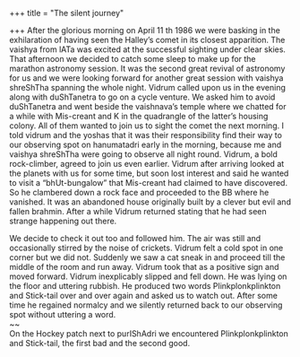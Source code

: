 +++
title = "The silent journey"

+++
After the glorious morning on April 11 th 1986 we were basking in the
exhilaration of having seen the Halley’s comet in its closest
apparition. The vaishya from lATa was excited at the successful sighting
under clear skies. That afternoon we decided to catch some sleep to make
up for the marathon astronomy session. It was the second great revival
of astronomy for us and we were looking forward for another great
session with vaishya shreShTha spanning the whole night. Vidrum called
upon us in the evening along with duShTanetra to go on a cycle venture.
We asked him to avoid duShTanetra and went beside the vaishnava’s temple
where we chatted for a while with Mis-creant and K in the quadrangle of
the latter’s housing colony. All of them wanted to join us to sight the
comet the next morning. I told vidrum and the yoshas that it was their
responsibility find their way to our observing spot on hanumatadri early
in the morning, because me and vaishya shreShTha were going to observe
all night round. Vidrum, a bold rock-climber, agreed to join us even
earlier. Vidrum after arriving looked at the planets with us for some
time, but soon lost interest and said he wanted to visit a
“bhUt-bungalow” that Mis-creant had claimed to have discovered. So he
clambered down a rock face and proceeded to the BB where he vanished. It
was an abandoned house originally built by a clever but evil and fallen
brahmin. After a while Vidrum returned stating that he had seen strange
happening out there.

We decide to check it out too and followed him. The air was still and
occasionally stirred by the noise of crickets. Vidrum felt a cold spot
in one corner but we did not. Suddenly we saw a cat sneak in and proceed
till the middle of the room and run away. Vidrum took that as a positive
sign and moved forward. Vidrum inexplicably slipped and fell down. He
was lying on the floor and uttering rubbish. He produced two words
Plinkplonkplinkton and Stick-tail over and over again and asked us to
watch out. After some time he regained normalcy and we silently returned
back to our observing spot without uttering a word.  
\~\~  
On the Hockey patch next to purIShAdri we encountered Plinkplonkplinkton
and Stick-tail, the first bad and the second good.
